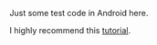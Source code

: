Just some test code in Android here.

I highly recommend this [tutorial](http://www.i-programmer.info/programming/android/5966-android-adventures-lifecycle-and-state.html).